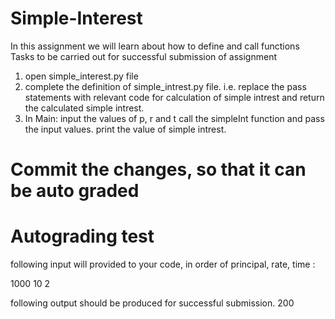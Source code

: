 # Simple-Interest 
In this assignment we will learn about how to define and call functions
Tasks to be carried out for successful submission of assignment
1. open simple_interest.py file
2. complete the definition of simple_intrest.py file. i.e. replace the pass statements with relevant code for calculation of simple intrest and return the calculated simple intrest.
3. In Main: input the values of p, r and t
            call the simpleInt function and pass the input values.
            print the value of simple intrest.

# Commit the changes, so that it can be auto graded
            
# Autograding test
following input will provided to your code, in order of principal, rate, time : 

1000
10
2

following output should be produced for successful submission.
200
